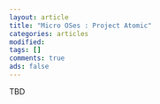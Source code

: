 ```yaml
---
layout: article
title: "Micro OSes : Project Atomic"
categories: articles
modified: 
tags: []
comments: true
ads: false
---
```


TBD
